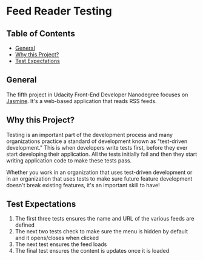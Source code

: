 # Feed Reader Testing

## Table of Contents
* [General](#general)
* [Why this Project?](#why_this_Project?)
* [Test Expectations](#test_Expectations)

## General
The fifth project in Udacity Front-End Developer Nanodegree focuses on [Jasmine](https://jasmine.github.io/). It's a web-based application that reads RSS feeds. 


## Why this Project?
Testing is an important part of the development process and many organizations practice a standard of development known as "test-driven development." This is when developers write tests first, before they ever start developing their application. All the tests initially fail and then they start writing application code to make these tests pass.

Whether you work in an organization that uses test-driven development or in an organization that uses tests to make sure future feature development doesn't break existing features, it's an important skill to have!

## Test Expectations
1. The first three tests ensures the name and URL of the various feeds are defined
2. The next two tests check to make sure the menu is hidden by default and it opens/closes when clicked
3. The next test ensures the feed loads
4. The final test ensures the content is updates once it is loaded

